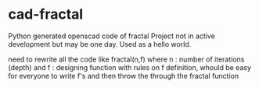 # cad-fractal
Python generated openscad code of fractal 
Project not in active development but may be one day. Used as a hello world.

need to rewrite all the code like fractal(n,f) where n : number of iterations (depth) and f : designing function
with rules on f definition, whould be easy for everyone to write f's and then throw the through the fractal function
